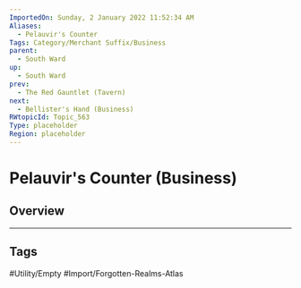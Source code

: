 ```yaml
---
ImportedOn: Sunday, 2 January 2022 11:52:34 AM
Aliases:
  - Pelauvir's Counter
Tags: Category/Merchant Suffix/Business
parent:
  - South Ward
up:
  - South Ward
prev:
  - The Red Gauntlet (Tavern)
next:
  - Bellister's Hand (Business)
RWtopicId: Topic_563
Type: placeholder
Region: placeholder
---
```

# Pelauvir's Counter (Business)
## Overview

---
## Tags
#Utility/Empty #Import/Forgotten-Realms-Atlas

